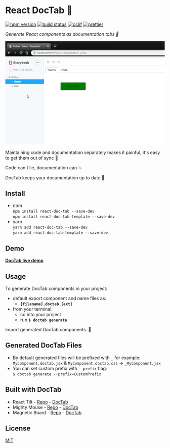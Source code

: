 # React DocTab 📑

[![npm version][npm-badge]][npm-url]
[![build status][build-badge]][build-url]
[![oclif][oclif-badge]][oclif-url]
[![prettier][prettier-badge]][prettier-url]

_Generate React components as documentation tabs 📑_

![](demo.gif)

Maintaining code and documentation separately makes it painful, it's easy to get them out of sync 🙅

Code can't lie, documentation can 💥

DocTab keeps your documentation up to date 💪

## Install

- npm  
  `npm install react-doc-tab --save-dev`  
  `npm install react-doc-tab-template --save-dev`
- yarn  
  `yarn add react-doc-tab --save-dev`  
  `yarn add react-doc-tab-template --save-dev`

## Demo

**[DocTab live demo](https://mkosir.github.io/react-doc-tab)**

## Usage

To generate DocTab components in your project:

- default export component and name files as:
  - **`[filename].doctab.[ext]`**
- from your terminal:
  - cd into your project
  - run **`$ doctab generate`**

Import generated DocTab components. 🎉

## Generated DocTab Files

- By default generated files will be prefixed with `_` for example:  
  `MyComponent.doctab.jsx` & `MyComponent.doctab.css` -> `_MyComponent.jsx`
- You can set custom prefix with `--prefix` flag:  
  `$ doctab generate --prefix=CustomPrefix`

## Built with DocTab

- React Tilt - [Repo](https://github.com/mkosir/react-parallax-tilt) - [DocTab](https://mkosir.github.io/react-parallax-tilt)
- Mighty Mouse - [Repo](https://github.com/mkosir/react-hook-mighty-mouse) - [DocTab](https://mkosir.github.io/react-hook-mighty-mouse)
- Magnetic Board - [Repo](https://github.com/mkosir/react-magnetic-board) - [DocTab](https://mkosir.github.io/react-magnetic-board)

## License

[MIT](LICENSE)

[npm-badge]: https://img.shields.io/npm/v/react-doc-tab.svg
[npm-url]: https://www.npmjs.com/package/react-doc-tab
[build-badge]: https://travis-ci.com/mkosir/react-doc-tab.svg
[build-url]: https://travis-ci.com/mkosir/react-doc-tab
[oclif-badge]: https://img.shields.io/badge/cli-oclif-brightgreen.svg
[oclif-url]: https://oclif.io
[prettier-badge]: https://img.shields.io/badge/code_style-prettier-ff69b4.svg
[prettier-url]: https://github.com/prettier/prettier
